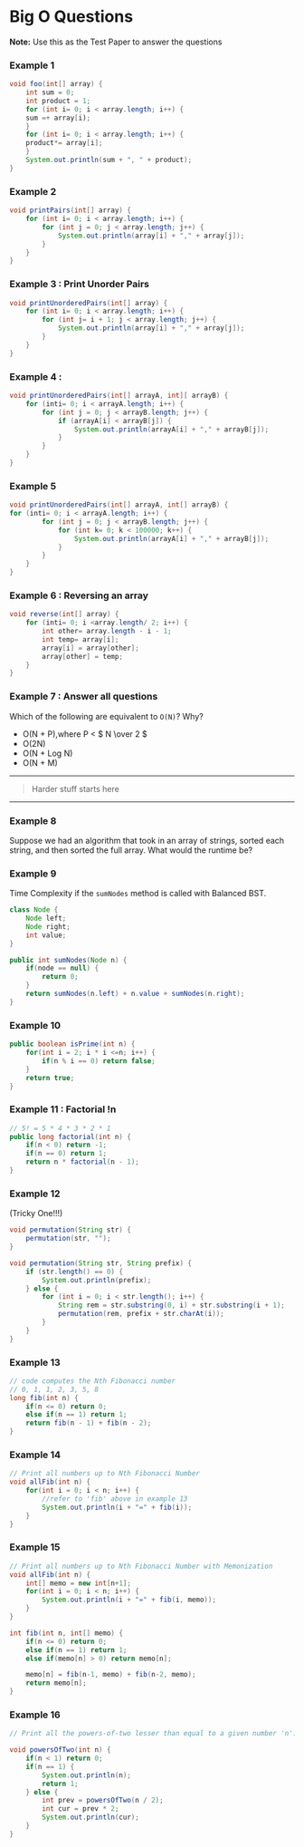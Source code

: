 # Big O Questions

**Note:** Use this as the Test Paper to answer the questions

### Example 1

```java
void foo(int[] array) {
    int sum = 0;
    int product = 1;
    for (int i= 0; i < array.length; i++) {
    sum =+ array[i);
    }
    for (int i= 0; i < array.length; i++) {
    product*= array[i];
    }
    System.out.println(sum + ", " + product);
}
```

### Example 2 

```java
void printPairs(int[] array) {
    for (int i= 0; i < array.length; i++) {
        for (int j = 0; j < array.length; j++) {
            System.out.println(array[i] + "," + array[j]);
        }
    }
}
```

### Example 3 : Print Unorder Pairs

```java
void printUnorderedPairs(int[] array) {
    for (int i= 0; i < array.length; i++) {
        for (int j= i + 1; j < array.length; j++) {
            System.out.println(array[i] + "," + array[j]);
        }
    }
}
```

### Example 4 : 

```java
void printUnorderedPairs(int[] arrayA, int][ arrayB) {
    for (inti= 0; i < arrayA.length; i++) {
        for (int j = 0; j < arrayB.length; j++) {
            if (arrayA[i] < arrayB[j]) {
                System.out.println(arrayA[i] + "," + arrayB[j]);
            }
        }
    }
}
```

### Example 5

```java
void printUnorderedPairs(int[] arrayA, int[] arrayB) {
for (inti= 0; i < arrayA.length; i++) {
        for (int j = 0; j < arrayB.length; j++) {
            for (int k= 0; k < 100000; k++) {
                System.out.println(arrayA[i] + "," + arrayB[j]);
            }
        }
    }
}
```

### Example 6 : Reversing an array

```java
void reverse(int[] array) {
    for (inti= 0; i <array.length/ 2; i++) {
        int other= array.length - i - 1;
        int temp= array[i];
        array[i] = array[other];
        array[other] = temp;
    }
}
```

### Example 7 : Answer all questions

Which of the following are equivalent to `O(N)`? Why?

- O(N + P),where P < $ N \over 2 $
- O(2N)
- O(N + Log N)
- O(N + M)

---
> Harder stuff starts here
---

### Example 8

Suppose we had an algorithm that took in an array of strings, sorted each string, and then sorted the full array. What would the runtime be?


### Example 9

Time Complexity if the `sumNodes` method is called with Balanced BST. 

```java
class Node {
    Node left;
    Node right;
    int value;
}

public int sumNodes(Node n) {
    if(node == null) {
        return 0;
    }
    return sumNodes(n.left) + n.value + sumNodes(n.right);
}
```

### Example 10

```java 
public boolean isPrime(int n) {
    for(int i = 2; i * i <=n; i++) {
        if(n % i == 0) return false;
    }
    return true;
}
```

### Example 11 : Factorial !n

```java
// 5! = 5 * 4 * 3 * 2 * 1
public long factorial(int n) {
    if(n < 0) return -1;
    if(n == 0) return 1;
    return n * factorial(n - 1);
}
```

### Example 12 

(Tricky One!!!)
```java
void permutation(String str) {
    permutation(str, "");
}

void permutation(String str, String prefix) {
    if (str.length() == 0) {
        System.out.println(prefix);
    } else {
        for (int i = 0; i < str.length(); i++) {
            String rem = str.substring(0, i) + str.substring(i + 1);
            permutation(rem, prefix + str.charAt(i));
        }
    }
}
```

### Example 13
```java 
// code computes the Nth Fibonacci number
// 0, 1, 1, 2, 3, 5, 8
long fib(int n) {
    if(n <= 0) return 0;
    else if(n == 1) return 1;
    return fib(n - 1) + fib(n - 2);
}
```

### Example 14
```java
// Print all numbers up to Nth Fibonacci Number
void allFib(int n) {
    for(int i = 0; i < n; i++) {
        //refer to 'fib' above in example 13
        System.out.println(i + "=" + fib(i)); 
    }
}
```

### Example 15
```java
// Print all numbers up to Nth Fibonacci Number with Memonization
void allFib(int n) {
    int[] memo = new int[n+1];
    for(int i = 0; i < n; i++) {
        System.out.println(i + "=" + fib(i, memo));
    }
}

int fib(int n, int[] memo) {
    if(n <= 0) return 0;
    else if(n == 1) return 1;
    else if(memo[n] > 0) return memo[n];

    memo[n] = fib(n-1, memo) + fib(n-2, memo);
    return memo[n];
}
```

### Example 16
```java
// Print all the powers-of-two lesser than equal to a given number 'n'. If n is 4, print 1, 2, 4. If 'n' is 9, print 1, 2, 4, 8 (but not 16)

void powersOfTwo(int n) {
    if(n < 1) return 0;
    if(n == 1) {
        System.out.println(n);
        return 1;
    } else {
        int prev = powersOfTwo(n / 2);
        int cur = prev * 2;
        System.out.println(cur);
    }
}
```